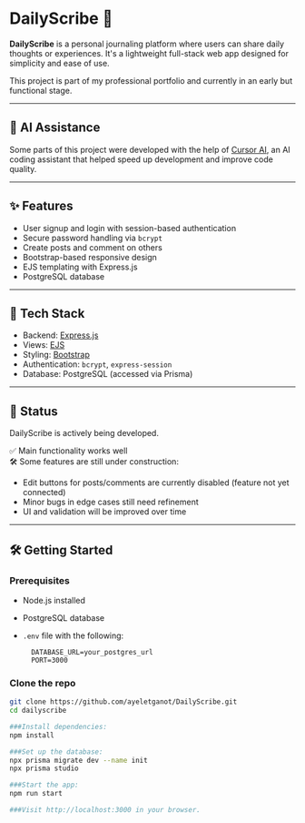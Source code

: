 # DailyScribe 📝

**DailyScribe** is a personal journaling platform where users can share daily thoughts or experiences. It's a lightweight full-stack web app designed for simplicity and ease of use.

This project is part of my professional portfolio and currently in an early but functional stage.

---

## 🤖 AI Assistance

Some parts of this project were developed with the help of [Cursor AI](https://www.cursor.sh/), an AI coding assistant that helped speed up development and improve code quality.

---

## ✨ Features

- User signup and login with session-based authentication
- Secure password handling via `bcrypt`
- Create posts and comment on others
- Bootstrap-based responsive design
- EJS templating with Express.js
- PostgreSQL database

---

## 🔧 Tech Stack

- Backend: [Express.js](https://expressjs.com/)
- Views: [EJS](https://ejs.co/)
- Styling: [Bootstrap](https://getbootstrap.com/)
- Authentication: `bcrypt`, `express-session`
- Database: PostgreSQL (accessed via Prisma)

---

## 🚧 Status

DailyScribe is actively being developed.

✅ Main functionality works well  
🛠 Some features are still under construction:

- Edit buttons for posts/comments are currently disabled (feature not yet connected)
- Minor bugs in edge cases still need refinement
- UI and validation will be improved over time

---

## 🛠 Getting Started

### Prerequisites

- Node.js installed
- PostgreSQL database
- `.env` file with the following:

        DATABASE_URL=your_postgres_url
        PORT=3000

###  Clone the repo
```bash
git clone https://github.com/ayeletganot/DailyScribe.git
cd dailyscribe

###Install dependencies:
npm install

###Set up the database:
npx prisma migrate dev --name init
npx prisma studio

###Start the app:
npm run start

###Visit http://localhost:3000 in your browser.